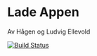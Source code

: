 # Lade Appen
Av Hågen og Ludvig Ellevold

[![Build Status](https://travis-ci.com/ljellevo/lade-appen.svg?token=4vRybCsr2qhs6ApMwxt1&branch=master)](https://travis-ci.com/ljellevo/lade-appen)

